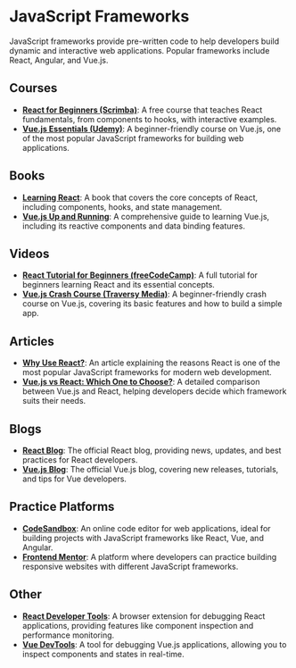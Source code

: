 # JavaScript Frameworks
JavaScript frameworks provide pre-written code to help developers build dynamic and interactive web applications. Popular frameworks include React, Angular, and Vue.js.

## Courses
- **[React for Beginners (Scrimba)](https://scrimba.com/learn/learnreact)**: A free course that teaches React fundamentals, from components to hooks, with interactive examples.
- **[Vue.js Essentials (Udemy)](https://www.udemy.com/course/vuejs-essentials/)**: A beginner-friendly course on Vue.js, one of the most popular JavaScript frameworks for building web applications.

## Books
- **[Learning React](https://www.oreilly.com/library/view/learning-react/9781491954621/)**: A book that covers the core concepts of React, including components, hooks, and state management.
- **[Vue.js Up and Running](https://www.oreilly.com/library/view/vuejs-up-and/9781491997239/)**: A comprehensive guide to learning Vue.js, including its reactive components and data binding features.

## Videos
- **[React Tutorial for Beginners (freeCodeCamp)](https://www.youtube.com/watch?v=DLX62G4lc44)**: A full tutorial for beginners learning React and its essential concepts.
- **[Vue.js Crash Course (Traversy Media)](https://www.youtube.com/watch?v=Wy9q22isx3U)**: A beginner-friendly crash course on Vue.js, covering its basic features and how to build a simple app.

## Articles
- **[Why Use React?](https://www.freecodecamp.org/news/why-you-should-learn-react-2020/)**: An article explaining the reasons React is one of the most popular JavaScript frameworks for modern web development.
- **[Vue.js vs React: Which One to Choose?](https://www.freecodecamp.org/news/vue-vs-react/)**: A detailed comparison between Vue.js and React, helping developers decide which framework suits their needs.

## Blogs
- **[React Blog](https://reactjs.org/blog/)**: The official React blog, providing news, updates, and best practices for React developers.
- **[Vue.js Blog](https://blog.vuejs.org/)**: The official Vue.js blog, covering new releases, tutorials, and tips for Vue developers.

## Practice Platforms
- **[CodeSandbox](https://codesandbox.io/)**: An online code editor for web applications, ideal for building projects with JavaScript frameworks like React, Vue, and Angular.
- **[Frontend Mentor](https://www.frontendmentor.io/)**: A platform where developers can practice building responsive websites with different JavaScript frameworks.

## Other
- **[React Developer Tools](https://reactjs.org/blog/2017/09/26/react-devtools-for-chrome.html)**: A browser extension for debugging React applications, providing features like component inspection and performance monitoring.
- **[Vue DevTools](https://devtools.vuejs.org/)**: A tool for debugging Vue.js applications, allowing you to inspect components and states in real-time.
